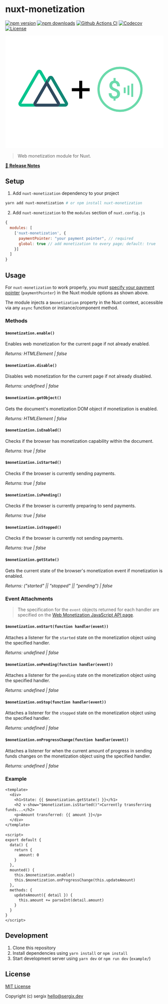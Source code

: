 # nuxt-monetization

[![npm version][npm-version-src]][npm-version-href]
[![npm downloads][npm-downloads-src]][npm-downloads-href]
[![Github Actions CI][github-actions-ci-src]][github-actions-ci-href]
[![Codecov][codecov-src]][codecov-href]
[![License][license-src]][license-href]

![Nuxt + Web Monetization](assets/nuxt_webmo_logo.svg)

> Web monetization module for Nuxt.

[📖 **Release Notes**](./CHANGELOG.md)

## Setup

1. Add `nuxt-monetization` dependency to your project

```bash
yarn add nuxt-monetization # or npm install nuxt-monetization
```

2. Add `nuxt-monetization` to the `modules` section of `nuxt.config.js`

```js
{
  modules: [
    ['nuxt-monetization', {
      paymentPointer: "your payment pointer", // required
      global: true // add monetization to every page; default: true
    }]
  ]
}
```

## Usage

For `nuxt-monetization` to work properly, you must [specify your payment pointer](https://paymentpointers.org/) (`paymentPointer`) in the Nuxt module options as shown above.

The module injects a `$monetization` property in the Nuxt context, accessible via any `async` function or instance/component method.

### Methods

#### `$monetization.enable()`

Enables web monetization for the current page if not already enabled.

*Returns: HTMLElement | false*

#### `$monetization.disable()`

Disables web monetization for the current page if not already disabled.

*Returns: undefined | false*

#### `$monetization.getObject()`

Gets the document's monetization DOM object if monetization is enabled.

*Returns: HTMLElement | false*

#### `$monetization.isEnabled()`

Checks if the browser has monetization capability within the document.

*Returns: true | false*

#### `$monetization.isStarted()`

Checks if the browser is currently sending payments.

*Returns: true | false*

#### `$monetization.isPending()`

Checks if the browser is currently preparing to send payments.

*Returns: true | false*

#### `$monetization.isStopped()`

Checks if the browser is currently not sending payments.

*Returns: true | false*

#### `$monetization.getState()`

Gets the current state of the browser's monetization event if monetization is enabled.

*Returns: ("started" || "stopped" || "pending") | false*

### Event Attachments

> The specification for the `event` objects returned for each handler are specified on the [Web Monetization JavaScript API page](https://webmonetization.org/docs/api).

#### `$monetization.onStart(function handler(event))`

Attaches a listener for the `started` state on the monetization object using the specified handler.

*Returns: undefined | false*

#### `$monetization.onPending(function handler(event))`

Attaches a listener for the `pending` state on the monetization object using the specified handler.

*Returns: undefined | false*

#### `$monetization.onStop(function handler(event))`

Attaches a listener for the `stopped` state on the monetization object using the specified handler.

*Returns: undefined | false*

#### `$monetization.onProgressChange(function handler(event))`

Attaches a listener for when the current amount of progress in sending funds changes on the monetization object using the specified handler.

*Returns: undefined | false*

### Example

```vue
<template>
  <div>
    <h1>State: {{ $monetization.getState() }}</h1>
    <h2 v-show="$monetization.isStarted()">Currently transferring funds...</h2>
    <p>Amount transferred: {{ amount }}</p>
  </div>
</template>

<script>
export default {
  data() {
    return {
      amount: 0
    }
  },
  mounted() {
    this.$monetization.enable()
    this.$monetization.onProgressChange(this.updateAmount)
  },
  methods: {
    updateAmount({ detail }) {
      this.amount += parseInt(detail.amount)
    }
  }
}
</script>
```

## Development

1. Clone this repository
2. Install dependencies using `yarn install` or `npm install`
3. Start development server using `yarn dev` or `npm run dev` (`example/`)

## License

[MIT License](./LICENSE)

Copyright (c) sergix <hello@sergix.dev>

<!-- Badges -->
[npm-version-src]: https://img.shields.io/npm/v/nuxt-monetization/latest.svg
[npm-version-href]: https://npmjs.com/package/nuxt-monetization

[npm-downloads-src]: https://img.shields.io/npm/dt/nuxt-monetization.svg
[npm-downloads-href]: https://npmjs.com/package/nuxt-monetization

[github-actions-ci-src]: https://github.com//workflows/ci/badge.svg
[github-actions-ci-href]: https://github.com//actions?query=workflow%3Aci

[codecov-src]: https://img.shields.io/codecov/c/github/.svg
[codecov-href]: https://codecov.io/gh/

[license-src]: https://img.shields.io/npm/l/nuxt-monetization.svg
[license-href]: https://npmjs.com/package/nuxt-monetization
